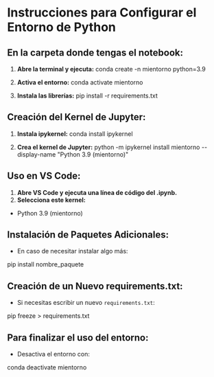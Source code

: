 # Instrucciones para Configurar el Entorno de Python

## En la carpeta donde tengas el notebook:

1. **Abre la terminal y ejecuta:**
conda create -n mientorno python=3.9

2. **Activa el entorno:**
conda activate mientorno

3. **Instala las librerías:**
pip install -r requirements.txt

## Creación del Kernel de Jupyter:

1. **Instala ipykernel:**
conda install ipykernel

2. **Crea el kernel de Jupyter:**
python -m ipykernel install mientorno --display-name "Python 3.9 (mientorno)"

## Uso en VS Code:

1. **Abre VS Code y ejecuta una línea de código del .ipynb.**
2. **Selecciona este kernel:** 
- Python 3.9 (mientorno)

## Instalación de Paquetes Adicionales:

- En caso de necesitar instalar algo más:

pip install nombre_paquete

## Creación de un Nuevo requirements.txt:

- Si necesitas escribir un nuevo `requirements.txt`:

pip freeze > requirements.txt

## Para finalizar el uso del entorno:

- Desactiva el entorno con:
  
conda deactivate mientorno

